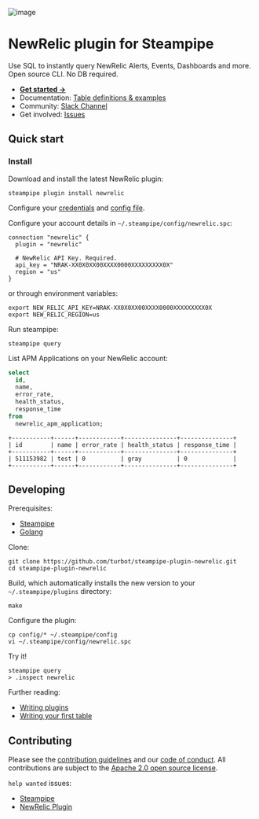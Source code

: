 ![image](https://hub.steampipe.io/images/plugins/turbot/newrelic-social-graphic.png)

# NewRelic plugin for Steampipe

Use SQL to instantly query NewRelic Alerts, Events, Dashboards and more. Open source CLI. No DB required.

- **[Get started ->](https://hub.steampipe.io/plugins/turbot/newrelic)**
- Documentation: [Table definitions & examples](https://hub.steampipe.io/plugins/turbot/newrelic/tables)
- Community: [Slack Channel](https://steampipe.io/community/join)
- Get involved: [Issues](https://github.com/turbot/steampipe-plugin-newrelic/issues)

## Quick start

### Install

Download and install the latest NewRelic plugin:

```shell
steampipe plugin install newrelic
```

Configure your [credentials](https://hub.steampipe.io/plugins/turbot/newrelic#credentials) and [config file](https://hub.steampipe.io/plugins/turbot/newrelic#configuration).

Configure your account details in `~/.steampipe/config/newrelic.spc`:

```hcl
connection "newrelic" {
  plugin = "newrelic"

  # NewRelic API Key. Required.
  api_key = "NRAK-XX0X0XX00XXXX0000XXXXXXXXX0X"
  region = "us"
}
```

or through environment variables:

```shell
export NEW_RELIC_API_KEY=NRAK-XX0X0XX00XXXX0000XXXXXXXXX0X
export NEW_RELIC_REGION=us
```

Run steampipe:

```shell
steampipe query
```

List APM Applications on your NewRelic account:

```sql
select
  id,
  name,
  error_rate,
  health_status,
  response_time
from
  newrelic_apm_application;
```

```
+-----------+------+------------+---------------+---------------+
| id        | name | error_rate | health_status | response_time |
+-----------+------+------------+---------------+---------------+
| 511153982 | test | 0          | gray          | 0             |
+-----------+------+------------+---------------+---------------+
```

## Developing

Prerequisites:

- [Steampipe](https://steampipe.io/downloads)
- [Golang](https://golang.org/doc/install)

Clone:

```shell
git clone https://github.com/turbot/steampipe-plugin-newrelic.git
cd steampipe-plugin-newrelic
```

Build, which automatically installs the new version to your `~/.steampipe/plugins` directory:

```shell
make
```

Configure the plugin:

```shell
cp config/* ~/.steampipe/config
vi ~/.steampipe/config/newrelic.spc
```

Try it!

```shell
steampipe query
> .inspect newrelic
```

Further reading:

- [Writing plugins](https://steampipe.io/docs/develop/writing-plugins)
- [Writing your first table](https://steampipe.io/docs/develop/writing-your-first-table)

## Contributing

Please see the [contribution guidelines](https://github.com/turbot/steampipe/blob/main/CONTRIBUTING.md) and our [code of conduct](https://github.com/turbot/steampipe/blob/main/CODE_OF_CONDUCT.md). All contributions are subject to the [Apache 2.0 open source license](https://github.com/turbot/steampipe-plugin-newrelic/blob/main/LICENSE).

`help wanted` issues:

- [Steampipe](https://github.com/turbot/steampipe/labels/help%20wanted)
- [NewRelic Plugin](https://github.com/turbot/steampipe-plugin-newrelic/labels/help%20wanted)
